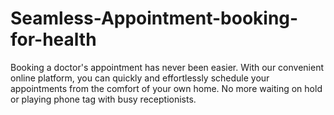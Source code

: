 # Seamless-Appointment-booking-for-health
Booking a doctor's appointment has never been easier. With our convenient online platform, you can quickly and effortlessly schedule your appointments from the comfort of your own home. No more waiting on hold or playing phone tag with busy receptionists.
